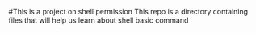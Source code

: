 #This is a project on shell permission
This repo is a directory containing files that will help us learn about shell basic command
